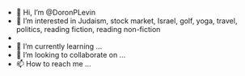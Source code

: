 - 👋 Hi, I’m @DoronPLevin
- 👀 I’m interested in Judaism, stock market, Israel, golf, yoga, travel, politics, reading fiction, reading non-fiction
- 
- 🌱 I’m currently learning ...
- 💞️ I’m looking to collaborate on ...
- 📫 How to reach me ...

<!---
DoronPLevin/DoronPLevin is a ✨ special ✨ repository because its `README.md` (this file) appears on your GitHub profile.
You can click the Preview link to take a look at your changes.
--->
